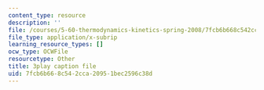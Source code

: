 ```yaml
---
content_type: resource
description: ''
file: /courses/5-60-thermodynamics-kinetics-spring-2008/7fcb6b668c542cca20951bec2596c38d_wCSl5eeMSDY.srt
file_type: application/x-subrip
learning_resource_types: []
ocw_type: OCWFile
resourcetype: Other
title: 3play caption file
uid: 7fcb6b66-8c54-2cca-2095-1bec2596c38d
---
```

